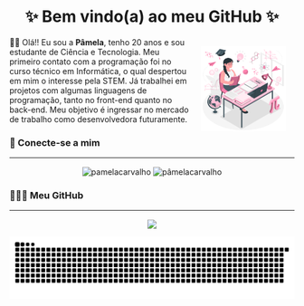 <h1 align = "center">✨ Bem vindo(a) ao meu GitHub ✨</h1>
<a href="https://storyset.com/people"><img align="right" style="width: 30%; margin: 15px;" src="avatar.svg" alt="Avatar"></a>
<p>👋🏼 Olá!! Eu sou a <strong>Pâmela</strong>, tenho 20 anos e sou estudante de Ciência e Tecnologia. Meu primeiro contato com a programação foi no curso técnico em Informática, o qual despertou em mim o interesse pela STEM. Já trabalhei em projetos com algumas linguagens de programação, tanto no front-end quanto no back-end. Meu objetivo é ingressar no mercado de trabalho como desenvolvedora futuramente.</p>

<h3 align = "left">📲 Conecte-se a mim </h3>
<hr>
<p align = "center">
    <a style="text-decoration: none;" href="https://codepen.io/pamelacarvalho" target="_blank"> 
        <img align = "center" src = "https://cdn3.iconfinder.com/data/icons/logos-and-brands-adobe/512/59_Codepen-512.png"alt =" pamelacarvalho "height =" 40 "width =" 40 " /> 
    </a>
    <a style="text-decoration: none;" href = "https://linkedin.com/in/pâmelacarvalho" target = "_blank"> 
        <img align = "center" src = "https://cdn1.iconfinder.com/data/icons/logotypes/32/square-linkedin-512.png"alt =" pâmelacarvalho "height =" 40 "width =" 40 "/> 
    </a>
</p>

<h3 align = "left">👩🏻‍💻 Meu GitHub </h3>
<hr>
<p align = "center">
<!--     <a href="https://github.com/Pamela-Carvalho">
        <img align="center" alt="Pamela's Github Stats" src="https://github-readme-stats.vercel.app/api?username=Pamela-Carvalho&show_icons=true&theme=radical" />
    </a> -->
    <a href="https://github.com/Pamela-Carvalho">
        <img align="center" src="https://github-readme-stats.anuraghazra1.vercel.app/api/top-langs/?username=Pamela-Carvalho&theme=radical" />
    </a>
</p>

![Snake animation](https://github.com/Pamela-Carvalho/Pamela-Carvalho/blob/output/github-contribution-grid-snake.svg)
